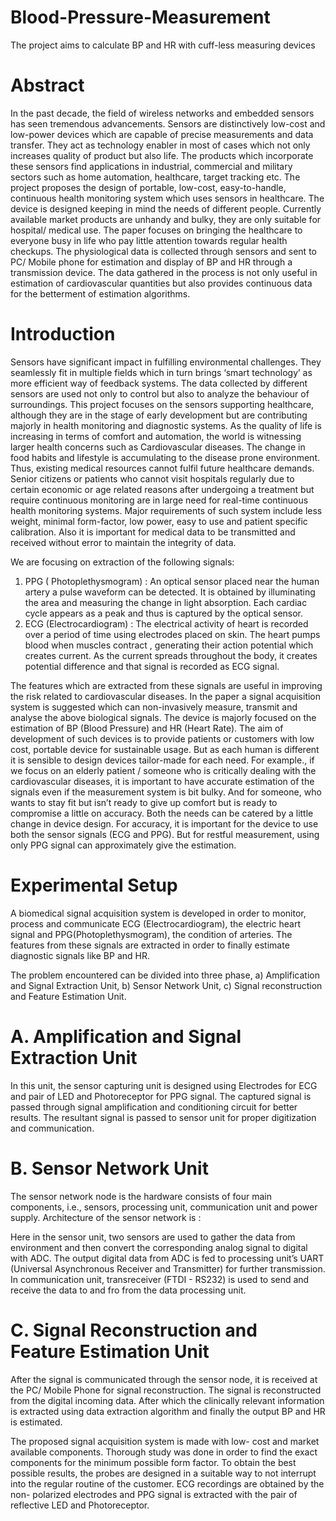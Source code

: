 # Blood-Pressure-Measurement
The project aims to calculate BP and HR with cuff-less measuring devices

# Abstract
In the past decade, the field of wireless networks and embedded sensors has seen tremendous advancements. Sensors are distinctively low-cost and low-power devices which are capable of precise measurements and data transfer. They act as technology enabler in most of cases which not only increases quality of product but also life. The products which incorporate these sensors find applications in industrial, commercial and military sectors such as home automation, healthcare, target tracking etc. The project proposes the design of portable, low-cost, easy-to-handle, continuous health monitoring system which uses sensors in healthcare. The device is designed keeping in mind the needs of different people. Currently available market products are unhandy and bulky, they are only suitable for hospital/ medical use. The paper focuses on bringing the healthcare to everyone busy in life who pay little attention towards regular health checkups. The physiological data is collected through sensors and sent to PC/ Mobile phone for estimation and display of BP and HR through a transmission device. The data gathered in the process is not only useful in estimation of cardiovascular quantities but also provides continuous data for the betterment of estimation algorithms.

# Introduction

Sensors have significant impact in fulfilling environmental challenges. They seamlessly fit in multiple fields which in turn brings ‘smart technology’ as more efficient way of feedback systems. The data collected by different sensors are used not only to control but also to analyze the behaviour of surroundings.
This project focuses on the sensors supporting healthcare, although they are in the stage of early development but are contributing majorly in health monitoring and diagnostic systems. As the quality of life is increasing in terms of comfort and automation, the world is witnessing larger health concerns such as Cardiovascular diseases. The change in food habits and lifestyle is accumulating to the disease prone environment. Thus, existing medical resources cannot fulfil future healthcare demands. Senior citizens or patients who cannot visit hospitals regularly due to certain economic or age related reasons after undergoing a treatment but require continuous monitoring are in large need for real-time continuous health monitoring systems. 
Major requirements of such system include less weight, minimal form-factor, low power, easy to use and patient specific calibration. Also it is important for medical data to be transmitted and received without error to maintain the integrity of data.

We are focusing on extraction of the following signals:

1.	PPG ( Photoplethysmogram) : An optical sensor placed near the human artery a pulse waveform can be detected. It is obtained by illuminating the area and measuring the change in light absorption. Each cardiac cycle appears as a peak and thus is captured by the optical sensor.
2.	ECG (Electrocardiogram) : The electrical activity of heart is recorded over a period of time using electrodes placed on skin. The heart pumps blood when muscles contract , generating their action potential which creates current. As the current spreads throughout the body, it creates potential difference and that signal is recorded as ECG signal.

The features which are extracted from these signals are useful in improving the risk related to cardiovascular diseases. In the paper a signal acquisition system is suggested which can non-invasively measure, transmit and analyse the above biological signals. The device is majorly focused on the estimation of BP (Blood Pressure) and HR (Heart Rate). 
The aim of development of such devices is to provide patients or customers with low cost, portable device for sustainable usage. But as each human is different it is sensible to design devices tailor-made for each need. For example., if we focus on an elderly patient / someone who is critically dealing with the cardiovascular diseases, it is important to have accurate estimation of the signals even if the measurement system is bit bulky. And for someone, who wants to stay fit but isn’t ready to give up comfort but is ready to compromise a little on accuracy. Both the needs can be catered by a little change in device design. For accuracy, it is important for the device to use both the sensor signals (ECG and PPG). But for restful measurement, using only PPG signal can approximately give the estimation. 


# Experimental Setup

A biomedical signal acquisition system is developed in order to monitor, process and communicate ECG (Electrocardiogram), the electric heart signal and PPG(Photoplethysmogram), the condition of arteries. The features from these signals are extracted in order to finally estimate diagnostic signals like BP and HR. 

The problem encountered can be divided into three phase, a) Amplification and Signal Extraction Unit, b) Sensor Network Unit, c) Signal reconstruction and Feature Estimation Unit.

# A.	Amplification and Signal Extraction Unit
In this unit, the sensor capturing unit is designed using Electrodes for ECG and pair of   LED and Photoreceptor for PPG signal. The captured signal is passed through signal amplification and conditioning circuit for better results. The resultant signal is passed to sensor unit for proper digitization and communication.
 

# B.	Sensor Network Unit
The sensor network node is the hardware  consists of four main components, i.e., sensors, processing unit, communication unit and power supply. Architecture of the sensor network is :

          

Here in the sensor unit, two sensors are used to gather the data from environment and then convert the corresponding analog signal to digital with ADC. The output digital data from ADC is fed to processing unit’s UART (Universal Asynchronous Receiver and Transmitter) for further transmission. In communication unit, transreceiver (FTDI - RS232)  is used to send and receive the data to and fro from the data processing unit.


# C.  Signal Reconstruction and Feature Estimation Unit
After the signal is communicated through the sensor node, it is received at the PC/ Mobile Phone for signal reconstruction. The signal is reconstructed from the digital incoming data. After which the clinically relevant information is extracted using data extraction algorithm and finally the output BP and HR is estimated.


The proposed signal acquisition system is made with low- cost and market available components. Thorough study was done in order to find the exact components for the minimum possible form factor. To obtain the best possible results, the probes are designed in a suitable way to not interrupt into the regular routine of the customer. ECG recordings are obtained by the non- polarized electrodes and PPG signal is extracted with the pair of reflective LED and Photoreceptor. 

